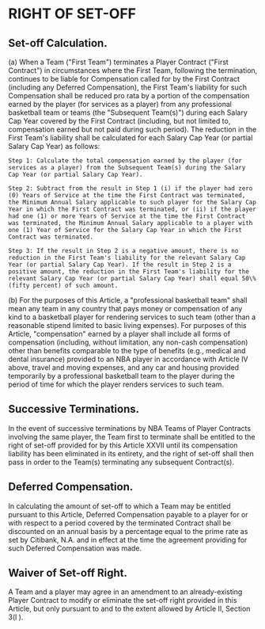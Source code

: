 # RIGHT OF SET-OFF

## Set-off Calculation.

(a) When a Team ("First Team") terminates a Player Contract ("First Contract") in circumstances where the First Team, following the termination, continues to be liable for Compensation called for by the First Contract (including any Deferred Compensation), the First Team's liability for such Compensation shall be reduced pro rata by a portion of the compensation earned by the player (for services as a player) from any professional basketball team or teams (the "Subsequent Team(s)") during each Salary Cap Year covered by the First Contract (including, but not limited to, compensation earned but not paid during such period). The reduction in the First Team's liability shall be calculated for each Salary Cap Year (or partial Salary Cap Year) as follows:  
    
    Step 1: Calculate the total compensation earned by the player (for services as a player) from the Subsequent Team(s) during the Salary Cap Year (or partial Salary Cap Year).
    
    Step 2: Subtract from the result in Step 1 (i) if the player had zero (0) Years of Service at the time the First Contract was terminated, the Minimum Annual Salary applicable to such player for the Salary Cap Year in which the First Contract was terminated, or (ii) if the player had one (1) or more Years of Service at the time the First Contract was terminated, the Minimum Annual Salary applicable to a player with one (1) Year of Service for the Salary Cap Year in which the First Contract was terminated.
    
    Step 3: If the result in Step 2 is a negative amount, there is no reduction in the First Team's liability for the relevant Salary Cap Year (or partial Salary Cap Year). If the result in Step 2 is a positive amount, the reduction in the First Team's liability for the relevant Salary Cap Year (or partial Salary Cap Year) shall equal 50\% (fifty percent) of such amount.
(b) For the purposes of this Article, a "professional basketball team" shall mean any team in any country that pays money or compensation of any kind to a basketball player for rendering services to such team (other than a reasonable stipend limited to basic living expenses). For purposes of this Article, "compensation" earned by a player shall include all forms of compensation (including, without limitation, any non-cash compensation) other than benefits comparable to the type of benefits (e.g., medical and dental insurance) provided to an NBA player in accordance with Article IV above, travel and moving expenses, and any car and housing provided temporarily by a professional basketball team to the player during the period of time for which the player renders services to such team.

## Successive Terminations.

In the event of successive terminations by NBA Teams of Player Contracts involving the same player, the Team first to terminate shall be entitled to the right of set-off provided for by this Article XXVII until its compensation liability has been eliminated in its entirety, and the right of set-off shall then pass in order to the Team(s) terminating any subsequent Contract(s).

## Deferred Compensation.

In calculating the amount of set-off to which a Team may be entitled pursuant to this Article, Deferred Compensation payable to a player for or with respect to a period covered by the terminated Contract shall be discounted on an annual basis by a percentage equal to the prime rate as set by Citibank, N.A. and in effect at the time the agreement providing for such Deferred Compensation was made.

## Waiver of Set-off Right.

A Team and a player may agree in an amendment to an already-existing Player Contract to modify or eliminate the set-off right provided in this Article, but only pursuant to and to the extent allowed by Article II, Section 3(l ).
